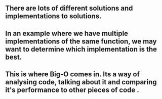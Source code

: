 ## There are lots of different solutions and implementations to solutions.

## In an example where we have multiple implementations of the same function, we may want to determine which implementation is the best.

## This is where Big-O comes in.  Its a  way of analysing code, talking about it and comparing it's performance to other pieces of code .

